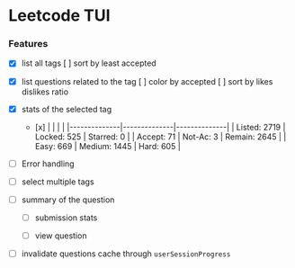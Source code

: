 # Leetcode TUI
### Features

- [x] list all tags
    [ ] sort by least accepted 

- [x] list questions related to the tag
    [ ] color by accepted
    [ ] sort by likes dislikes ratio

- [x] stats of the selected tag
    - [x] 
        |              |              |              |
        |--------------|--------------|--------------|
        | Listed: 2719 | Locked: 525  | Starred: 0   |
        | Accept: 71   | Not-Ac: 3    | Remain: 2645 |
        | Easy: 669    | Medium: 1445 | Hard: 605    |

- [ ] Error handling

- [ ] select multiple tags

- [ ] summary of the question 

    - [ ] submission stats

    - [ ] view question

- [ ] invalidate questions cache through `userSessionProgress`
